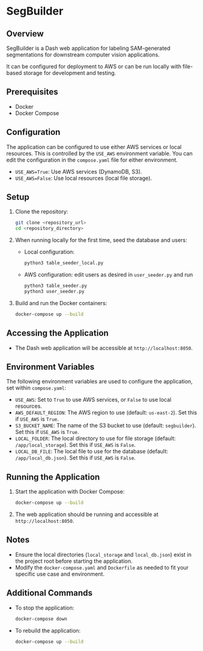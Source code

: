 # SegBuilder

## Overview

SegBuilder is a Dash web application for labeling SAM-generated segmentations for downstream computer vision applications.

It can be configured for deployment to AWS or can be run locally with file-based storage for development and testing.

## Prerequisites

- Docker
- Docker Compose

## Configuration

The application can be configured to use either AWS services or local resources. This is controlled by the `USE_AWS` environment variable. You can edit the configuration in the `compose.yaml` file for either environment.

- `USE_AWS=True`: Use AWS services (DynamoDB, S3).
- `USE_AWS=False`: Use local resources (local file storage).

## Setup

1. Clone the repository:
    ```sh
    git clone <repository_url>
    cd <repository_directory>
    ```

2. When running locally for the first time, seed the database and users:
    * Local configuration:
        ```sh
        python3 table_seeder_local.py
        ```
    * AWS configuration: edit users as desired in `user_seeder.py` and run
        ```sh
        python3 table_seeder.py
        python3 user_seeder.py
        ```

2. Build and run the Docker containers:
    ```sh
    docker-compose up --build
    ```

## Accessing the Application

- The Dash web application will be accessible at `http://localhost:8050`.

## Environment Variables

The following environment variables are used to configure the application, set within `compose.yaml`:

- `USE_AWS`: Set to `True` to use AWS services, or `False` to use local resources.
- `AWS_DEFAULT_REGION`: The AWS region to use (default: `us-east-2`). Set this if `USE_AWS` is `True`.
- `S3_BUCKET_NAME`: The name of the S3 bucket to use (default: `segbuilder`). Set this if `USE_AWS` is `True`.
- `LOCAL_FOLDER`: The local directory to use for file storage (default: `/app/local_storage`). Set this if `USE_AWS` is `False`.
- `LOCAL_DB_FILE`: The local file to use for the database (default: `/app/local_db.json`). Set this if `USE_AWS` is `False`.

## Running the Application

1. Start the application with Docker Compose:
    ```sh
    docker-compose up --build
    ```

2. The web application should be running and accessible at `http://localhost:8050`.

## Notes

- Ensure the local directories (`local_storage` and `local_db.json`) exist in the project root before starting the application.
- Modify the `docker-compose.yaml` and `Dockerfile` as needed to fit your specific use case and environment.


## Additional Commands

- To stop the application:
    ```sh
    docker-compose down
    ```

- To rebuild the application:
    ```sh
    docker-compose up --build
    ```

